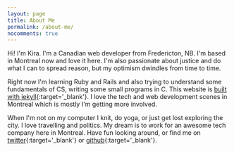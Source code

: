```yaml
---
layout: page
title: About Me
permalink: /about-me/
nocomments: true
---
```


Hi! I'm Kira. I'm a Canadian web developer from Fredericton, NB. I'm based in Montreal now and love it here. I'm also passionate about justice and do what I can to spread reason, but my optimism dwindles from time to time. 

Right now I'm learning Ruby and Rails and also trying to understand some fundamentals of CS, writing some small programs in C. This website is [built with jekyll](http://jekyllrb.com/){:target='_blank'}. I love the tech and web development scenes in Montreal which is mostly I'm getting more involved.

When I'm not on my computer I knit, do yoga, or just get lost exploring the city. I love travelling and politics. My dream is to work for an awesome tech company here in Montreal. Have fun looking around, or find me on [twitter](https://twitter.com/kiraemclean){:target='_blank'} or [github](https://github.com/kiramclean){:target='_blank'}.
